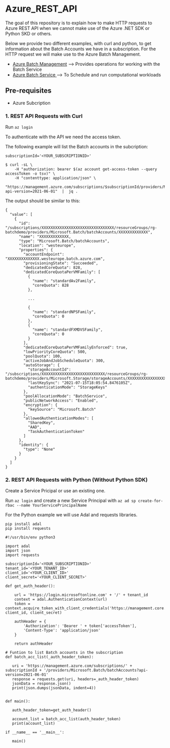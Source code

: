 # Azure_REST_API
The goal of this repository is to explain how to make HTTP requests to Azure REST API when we cannot make use of the Azure .NET SDK or Python SKD or others. 

Below we provide two different examples, with curl and python, to get information about the Batch Accounts we have in a subscription. For the HTTP request we will make use to the Azure Batch Management. 

* [Azure Batch Management](https://docs.microsoft.com/en-us/rest/api/batchmanagement/) --> Provides operations for working with the Batch Service
* [Azure Batch Service ](https://docs.microsoft.com/en-us/rest/api/batchservice/) --> To Schedule and run computational workloads

## Pre-requisites

* Azure Subcription


### 1. REST API Requests with Curl

Run `az login`

To authenticate with the API we need the access token. 

The following example will list the Batch accounts in the subcription:

```
subscriptionId='<YOUR_SUBSCRIPTIONID>'

$ curl -sL \
    -H "authorization: bearer $(az account get-access-token --query accessToken -o tsv)" \
    -H "contenttype: application/json" \
    "https://management.azure.com/subscriptions/$subscriptionId/providers/Microsoft.Batch/batchAccounts?api-version=2021-06-01"  |  jq . 
```

The output should be similar to this:

```
{
  "value": [
    {
      "id": "/subscriptions/XXXXXXXXXXXXXXXXXXXXXXXXXXXXXXXX/resourceGroups/rg-batchdemo/providers/Microsoft.Batch/batchAccounts/XXXXXXXXXXXXX",
      "name": "XXXXXXXXXXXXX,
      "type": "Microsoft.Batch/batchAccounts",
      "location": "westeurope",
      "properties": {
        "accountEndpoint": "XXXXXXXXXXXXXX.westeurope.batch.azure.com",
        "provisioningState": "Succeeded",
        "dedicatedCoreQuota": 828,
        "dedicatedCoreQuotaPerVMFamily": [
          {
            "name": "standardAv2Family",
            "coreQuota": 828
          },
          
          ...
          
          {
            "name": "standardNPSFamily",
            "coreQuota": 0
          },
          {
            "name": "standardFXMDVSFamily",
            "coreQuota": 0
          }
        ],
        "dedicatedCoreQuotaPerVMFamilyEnforced": true,
        "lowPriorityCoreQuota": 500,
        "poolQuota": 100,
        "activeJobAndJobScheduleQuota": 300,
        "autoStorage": {
          "storageAccountId": "/subscriptions/XXXXXXXXXXXXXXXXXXXXXXXXXXXX/resourceGroups/rg-batchdemo/providers/Microsoft.Storage/storageAccounts/XXXXXXXXXXXXXXXXXXXXXXXXX",
          "lastKeySync": "2021-07-15T18:05:54.8476105Z",
          "authenticationMode": "StorageKeys"
        },
        "poolAllocationMode": "BatchService",
        "publicNetworkAccess": "Enabled",
        "encryption": {
          "keySource": "Microsoft.Batch"
        },
        "allowedAuthenticationModes": [
          "SharedKey",
          "AAD",
          "TaskAuthenticationToken"
        ]
      },
      "identity": {
        "type": "None"
      }
    }
  ]
}

```


### 2. REST API Requests with Python (Without Python SDK)

Create a Service Pricipal or use an existing one. 

Run `az login` and create a new Service Principal with `az ad sp create-for-rbac --name YourServicePrincipalName`

For the Python example we will use Adal and requests libraries.
```
pip install adal
pip install requests
```

```
#!/usr/bin/env python3

import adal
import json
import requests

subscriptionId='<YOUR_SUBSCRIPTIONID>'
tenant_id='<YOUR_TENANT_ID>'
client_id='<YOUR_CLIENT_ID>'
client_secret='<YOUR_CLIENT_SECRET>'

def get_auth_header():

    url = 'https://login.microsoftonline.com' + '/' + tenant_id
    context = adal.AuthenticationContext(url)
    token = context.acquire_token_with_client_credentials('https://management.core.windows.net/', client_id, client_secret)

    authHeader = {
        'Authorization': 'Bearer ' + token['accessToken'],
        'Content-Type': 'application/json'
    }

    return authHeader

# Funtion to list Batch accounts in the subscription
def batch_acc_list(_auth_header_token):
   
   uri = 'https://management.azure.com/subscriptions/' + subscriptionId + '/providers/Microsoft.Batch/batchAccounts?api-version=2021-06-01'
   response = requests.get(uri, headers=_auth_header_token)
   jsonData = response.json()
   print(json.dumps(jsonData, indent=4))


def main():

   auth_header_token=get_auth_header()

   account_list = batch_acc_list(auth_header_token)
   print(account_list)
   
if __name__ == '__main__':

   main()

```

